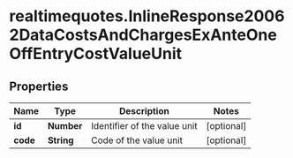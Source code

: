 # realtimequotes.InlineResponse20062DataCostsAndChargesExAnteOneOffEntryCostValueUnit

## Properties

Name | Type | Description | Notes
------------ | ------------- | ------------- | -------------
**id** | **Number** | Identifier of the value unit | [optional] 
**code** | **String** | Code of the value unit | [optional] 



